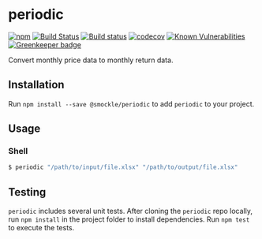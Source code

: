 # periodic

[![npm](https://img.shields.io/npm/v/@smockle/periodic.svg)](https://www.npmjs.com/package/@smockle/periodic)
[![Build Status](https://travis-ci.org/smockle/periodic.svg?branch=master)](https://travis-ci.org/smockle/periodic)
[![Build status](https://ci.appveyor.com/api/projects/status/625en0ocv60p4nmn?svg=true)](https://ci.appveyor.com/project/smockle/periodic)
[![codecov](https://codecov.io/gh/smockle/periodic/branch/master/graph/badge.svg)](https://codecov.io/gh/smockle/periodic)
[![Known Vulnerabilities](https://snyk.io/test/github/smockle/periodic/badge.svg)](https://snyk.io/test/github/smockle/periodic)
[![Greenkeeper badge](https://badges.greenkeeper.io/smockle/periodic.svg)](https://greenkeeper.io/)

Convert monthly price data to monthly return data.

## Installation

Run `npm install --save @smockle/periodic` to add `periodic` to your project.

## Usage

### Shell
```Bash
$ periodic "/path/to/input/file.xlsx" "/path/to/output/file.xlsx"
```

## Testing

`periodic` includes several unit tests. After cloning the `periodic` repo locally, run `npm install` in the project folder to install dependencies. Run `npm test` to execute the tests.
